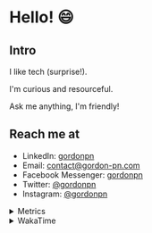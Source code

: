 # Hello! 😄

## Intro

I like tech (surprise!).

I'm curious and resourceful.

Ask me anything, I'm friendly!

## Reach me at

- LinkedIn: [gordonpn](https://www.linkedin.com/in/gordonpn/)
- Email: [contact@gordon-pn.com](mailto:contact@gordon-pn.com)
- Facebook Messenger: [gordonpn](https://www.messenger.com/t/Gordonpn)
- Twitter: [@gordonpn](https://twitter.com/Gordonpn)
- Instagram: [@gordonpn](https://www.instagram.com/gordonpn/)

<details>
  <summary>Metrics</summary>

  <img align="center" src="https://github.com/gordonpn/gordonpn/blob/master/github-metrics.svg" alt="GitHub Metrics">

</details>

<details>
  <summary>WakaTime</summary>

  <!--START_SECTION:waka-->
📊 **This Week I Spent My Time On** 

```text
💬 Programming Languages: 
Java                     10 hrs 30 mins      ███████████████████░░░░░░   76.79 % 
Brazil Dependency Config 59 mins             ██░░░░░░░░░░░░░░░░░░░░░░░   07.25 % 
TypeScript               49 mins             ██░░░░░░░░░░░░░░░░░░░░░░░   06.03 % 
JSON                     32 mins             █░░░░░░░░░░░░░░░░░░░░░░░░   03.91 % 
LOMBOK_CONFIG            17 mins             █░░░░░░░░░░░░░░░░░░░░░░░░   02.15 % 

🔥 Editors: 
Intellijidea             13 hrs 39 mins      █████████████████████████   99.79 % 
VS Code                  1 min               ░░░░░░░░░░░░░░░░░░░░░░░░░   00.21 % 
```


 Last Updated on 17/06/2024 10:22:34 UTC
<!--END_SECTION:waka-->
</details>
